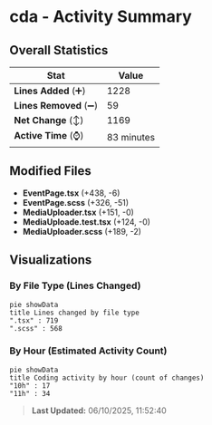 # cda - Activity Summary 

## Overall Statistics

| Stat                   | Value                                                             |
| ---------------------- | ----------------------------------------------------------------- |
| **Lines Added** (➕)   | 1228                                          |
| **Lines Removed** (➖) | 59                                        |
| **Net Change** (↕)    | 1169                |
| **Active Time** (⌚)   | 83 minutes |


## Modified Files
- **EventPage.tsx** (+438, -6)
- **EventPage.scss** (+326, -51)
- **MediaUploader.tsx** (+151, -0)
- **MediaUploade.test.tsx** (+124, -0)
- **MediaUploader.scss** (+189, -2)

## Visualizations

### By File Type (Lines Changed)

```mermaid
pie showData
title Lines changed by file type
".tsx" : 719
".scss" : 568
```

### By Hour (Estimated Activity Count)

```mermaid
pie showData
title Coding activity by hour (count of changes)
"10h" : 17
"11h" : 34
```


> **Last Updated:** 06/10/2025, 11:52:40